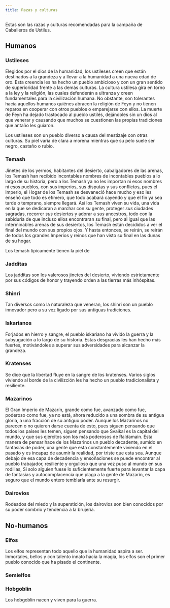 ```yaml
---
title: Razas y culturas
---
```


Estas son las razas y culturas recomendadas para la campaña de Caballeros de Ustilus.

## Humanos

### Ustileses

Elegidos por el dios de la humanidad, los ustileses creen que están destinados a la grandeza y a llevar a la humanidad a una nueva edad de oro. Esta creencia les ha hecho un pueblo ambicioso y con un gran sentido de superioridad frente a las demás culturas. La cultura ustilesa gira en torno a la ley y la religión, las cuales defenderán a ultranza y creen fundamentales para la civilización humana. No obstante, son tolerantes hacia aquellos humanos quiénes abracen la religión de Feyn y no tienen reparos en cooperar con otros pueblos o emparejarse con ellos. La muerte de Feyn ha dejado trastocado al pueblo ustilés, dejándoles sin un dios al que venerar y causando que muchos se cuestionen las propias tradiciones que antaño les guiaron.

Los ustileses son un pueblo diverso a causa del mestizaje con otras culturas. Su piel varía de clara a morena mientras que su pelo suele ser negro, castaño o rubio.

### Temash

Jinetes de los yermos, habitantes del desierto, cabalgadores de las arenas, los Temash han recibido incontables nombres de incontables pueblos a lo largo de su historia, pero a los Temash ya no les importan ni esos nombres ni esos pueblos, con sus imperios, sus disputas y sus conflictos, pues el Imperio, el Hogar de los Temash se desvaneció hace mucho y eso les enseñó que todo es efímero, que todo acabará cayendo y que el fin ya sea tarde o temprano, siempre llegará. Así los Temash viven su vida, una vida en la que se dedicaran a marchar con *su* gente, proteger *sus* ciudades sagradas, recorrer *sus* desiertos y adorar a *sus* ancestros, todo con la sabiduría de que incluso ellos encontraran su final, pero al igual que las interminables arenas de sus desiertos, los Temash están decididos a ver el final del mundo con sus propios ojos. Y hasta entonces, se reirán, se reirán de todos los grandes Imperios y reinos que han visto su final en las dunas de su hogar.  

Los temash típicamente tienen la piel de  

### Jadditas

Los jadditas son los valerosos jinetes del desierto, viviendo estrictamente por sus códigos de honor y trayendo orden a las tierras más inhóspitas.

### Shinri

Tan diversos como la naturaleza que veneran, los shinri son un pueblo innovador pero a su vez ligado por sus antiguas tradiciones. 

### Iskarianos

Forjados en hierro y sangre, el pueblo iskariano ha vivido la guerra y la subyugación a lo largo de su historia. Estas desgracias les han hecho más fuertes, motivándoles a superar sus adversidades para alcanzar la grandeza. 

### Kratenses

Se dice que la libertad fluye en la sangre de los kratenses. Varios siglos viviendo al borde de la civilizción les ha hecho un pueblo tradicionalista y resiliente. 

### Mazarinos

El Gran Imperio de Mazarín, grande como fue, avanzado como fue, poderoso como fue, ya no está, ahora reducido a una sombra de su antigua gloria, a una fracción de su antiguo poder. Aunque los Mazarinos no parecen o no quieren darse cuenta de esto, pues siguen pensando que todos los países les temen, siguen pensando que Svaikal es la capital del mundo, y que sus ejércitos son los más poderosos de Raldamain. Esta manera de pensar hace de los Mazarinos un pueblo decadente, sumido en fantasías de poder, una gente que esta constantemente viviendo en el pasado y es incapaz de asumir la realidad, por triste que esta sea. Aunque debajo de esa capa de decadencia y ensoñaciones se puede encontrar al pueblo trabajador, resiliente y orgulloso que una vez puso al mundo en sus rodillas, Si solo alguien fuese lo suficientemente fuerte para levantar la capa de fantasias y autocomplacencia que plaga a la gente de Mazarín, es seguro que el mundo entero temblaría ante su resurgir.

### Dairovios

Rodeados del miedo y la superstición, los dairovios son bien conocidos por su poder sombrío y tendencia a la brujería. 

## No-humanos

### Elfos

Los elfos representan todo aquello que la humanidad aspira a ser. Inmortales, bellos y con talento innato hacia la magia, los elfos son el primer pueblo conocido que ha pisado el continente.

### Semielfos



### Hobgoblin

Los hobgoblin nacen y viven para la guerra. 